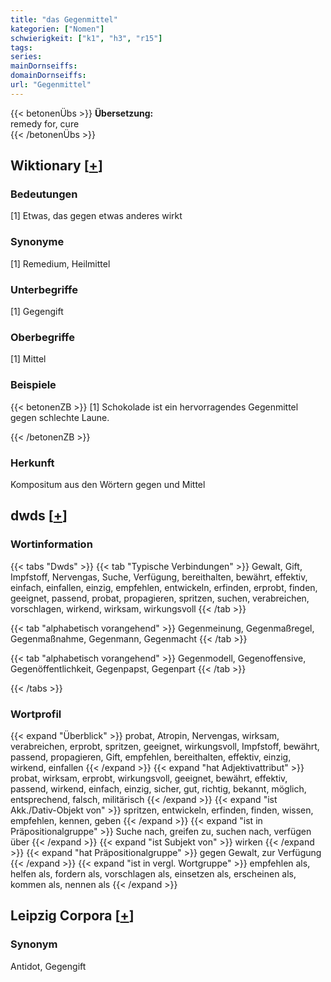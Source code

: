 ```yaml
---
title: "das Gegenmittel"
kategorien: ["Nomen"]
schwierigkeit: ["k1", "h3", "r15"]
tags:
series:
mainDornseiffs:
domainDornseiffs:
url: "Gegenmittel"
---
```


{{< betonenÜbs >}}
**Übersetzung:**  
remedy for, cure  
{{< /betonenÜbs >}}

## Wiktionary [[+](https://de.wiktionary.org/wiki/Gegenmittel)]

### Bedeutungen
[1] Etwas, das gegen etwas anderes wirkt  

### Synonyme
[1] Remedium, Heilmittel  

### Unterbegriffe
[1] Gegengift  

### Oberbegriffe
[1] Mittel  

### Beispiele
{{< betonenZB >}}
[1] Schokolade ist ein hervorragendes Gegenmittel gegen schlechte Laune.  

{{< /betonenZB >}}
### Herkunft
Kompositum aus den Wörtern gegen und Mittel  



## dwds [[+](https://www.dwds.de/wb/Gegenmittel)]

### Wortinformation
{{< tabs "Dwds" >}}
{{< tab "Typische Verbindungen" >}}
Gewalt, Gift, Impfstoff, Nervengas, Suche, Verfügung, bereithalten, bewährt, effektiv, einfach, einfallen, einzig, empfehlen, entwickeln, erfinden, erprobt, finden, geeignet, passend, probat, propagieren, spritzen, suchen, verabreichen, vorschlagen, wirkend, wirksam, wirkungsvoll
{{< /tab >}}

{{< tab "alphabetisch vorangehend" >}}
Gegenmeinung, Gegenmaßregel, Gegenmaßnahme, Gegenmann, Gegenmacht
{{< /tab >}}

{{< tab "alphabetisch vorangehend" >}}
Gegenmodell, Gegenoffensive, Gegenöffentlichkeit, Gegenpapst, Gegenpart
{{< /tab >}}

{{< /tabs >}}

### Wortprofil
{{< expand "Überblick" >}} probat, Atropin, Nervengas, wirksam, verabreichen, erprobt, spritzen, geeignet, wirkungsvoll, Impfstoff, bewährt, passend, propagieren, Gift, empfehlen, bereithalten, effektiv, einzig, wirkend, einfallen {{< /expand >}}
{{< expand "hat Adjektivattribut" >}} probat, wirksam, erprobt, wirkungsvoll, geeignet, bewährt, effektiv, passend, wirkend, einfach, einzig, sicher, gut, richtig, bekannt, möglich, entsprechend, falsch, militärisch {{< /expand >}}
{{< expand "ist Akk./Dativ-Objekt von" >}} spritzen, entwickeln, erfinden, finden, wissen, empfehlen, kennen, geben {{< /expand >}}
{{< expand "ist in Präpositionalgruppe" >}} Suche nach, greifen zu, suchen nach, verfügen über {{< /expand >}}
{{< expand "ist Subjekt von" >}} wirken {{< /expand >}}
{{< expand "hat Präpositionalgruppe" >}} gegen Gewalt, zur Verfügung {{< /expand >}}
{{< expand "ist in vergl. Wortgruppe" >}} empfehlen als, helfen als, fordern als, vorschlagen als, einsetzen als, erscheinen als, kommen als, nennen als {{< /expand >}}

## Leipzig Corpora [[+](https://corpora.uni-leipzig.de/en/res?word=Gegenmittel&corpusId=deu_newscrawl-public_2018)]


### Synonym
Antidot, Gegengift

